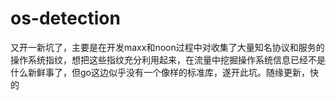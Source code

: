 # os-detection
又开一新坑了，主要是在开发maxx和noon过程中对收集了大量知名协议和服务的操作系统指纹，想把这些指纹充分利用起来，在流量中挖掘操作系统信息已经不是什么新鲜事了，但go这边似乎没有一个像样的标准库，遂开此坑。随缘更新，快的

